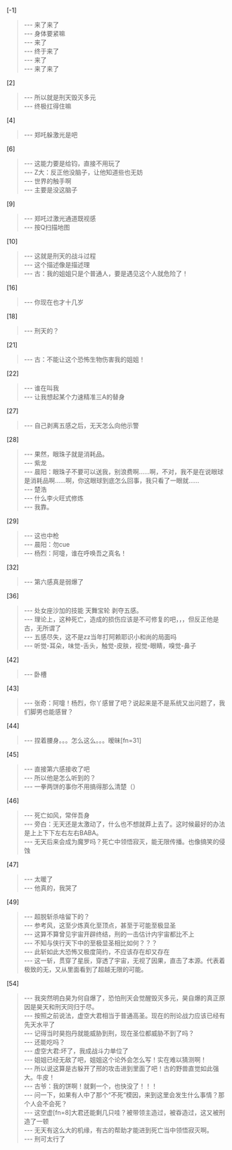 
[-1] 
>--- 来了来了<br>
>--- 身体要紧嘛<br>
>--- 来了<br>
>--- 终于来了<br>
>--- 来了<br>
>--- 来了来了<br>

[2] 
>--- 所以就是刑天毁灭多元<br>
>--- 终极扛得住嘛<br>

[4] 
>--- 郑吒躲激光是吧<br>

[6] 
>--- 这能力要是给钧，直接不用玩了<br>
>--- Z大：反正他没脑子，让他知道些也无妨<br>
>--- 世界的触手啊<br>
>--- 主要是没这脑子<br>

[9] 
>--- 郑吒过激光通道既视感<br>
>--- 按Q扫描地图<br>

[10] 
>--- 这就是刑天的战斗过程<br>
>--- 这个描述像是描述理<br>
>--- 古：我的姐姐只是个普通人，要是遇见这个人就危险了！<br>

[16] 
>--- 你现在也才十几岁<br>

[18] 
>--- 刑天的？<br>

[21] 
>--- 古：不能让这个恐怖生物伤害我的姐姐！<br>

[22] 
>--- 谁在叫我<br>
>--- 让我想起某个力速精准三A的替身<br>

[27] 
>--- 自己剥离五感之后，无天怎么向他示警<br>

[28] 
>--- 果然，眼珠子就是消耗品。<br>
>--- 紫龙<br>
>--- 晨阳：眼珠子不要可以送我，别浪费啊……啊，不对，我不是在说眼球是消耗品啊……啊，你这眼球到底怎么回事，我只看了一眼就……<br>
>--- 楚浩<br>
>--- 什么李火旺式修炼<br>
>--- 我靠。<br>

[29] 
>--- 这也中枪<br>
>--- 晨阳：勿cue<br>
>--- 杨烈：阿嚏，谁在呼唤吾之真名！<br>

[32] 
>--- 第六感真是弱爆了<br>

[36] 
>--- 处女座沙加的技能 天舞宝轮 剥夺五感。<br>
>--- 理论上，这种死亡，造成的损伤应该是不可修复的吧，，，但反正他是古，无所谓了<br>
>--- 五感尽失，这不是zz当年打阿赖耶识小和尚的局面吗<br>
>--- 听觉-耳朵，味觉-舌头，触觉-皮肤，视觉-眼睛，嗅觉-鼻子<br>

[42] 
>--- 卧槽<br>

[43] 
>--- 张奇：阿嚏！杨烈，你丫感冒了吧？说起来是不是系统又出问题了，我们脚男也能感冒？<br>

[44] 
>--- 捏着腰身。。。怎么这么。。。暧昧[fn=31]<br>

[45] 
>--- 直接第六感接收了吧<br>
>--- 所以他是怎么听到的？<br>
>--- 一拳两饼的事你不用搞得那么清楚（）<br>

[46] 
>--- 死亡如风，常伴吾身<br>
>--- 旁白：无天还是太激动了，什么也不想就莽上去了。这时候最好的办法是上上下下左右左右BABA。<br>
>--- 无天后来会成为魔罗吗？死亡中领悟寂灭，能无限传播。也像搞笑的侵蚀<br>

[47] 
>--- 太暖了<br>
>--- 他真的，我哭了<br>

[49] 
>--- 超脱斩杀啥留下的？<br>
>--- 参考风，这至少炼真化至顶点，甚至于可能至极显圣<br>
>--- 这算不算曾见宇宙开辟终结，刑的一击估计内宇宙都比不上<br>
>--- 不知与侠行天下中的至极显圣相比如何？？？<br>
>--- 此斩如此大恐怖又极度简约，不应该存在却又存在<br>
>--- 这一斩，贯穿了星辰，穿透了宇宙，无视了因果，直击了本源。代表着极致的无，又从里面看到了超越无限的可能。<br>

[54] 
>--- 我突然明白昊为何自爆了，恐怕刑天会觉醒毁灭多元，昊自爆的真正原因是昊天和刑天同归于尽。<br>
>--- 按照之前说法，虚空大君相当于普通高圣。现在的刑论战力应该已经有先天水平了<br>
>--- 记得当时昊抱丹就能威胁到刑，现在圣位都威胁不到了吗？<br>
>--- 还能吃吗？<br>
>--- 虚空大君:坏了，我成战斗力单位了<br>
>--- 姐姐已经无敌了吧，姐姐这个论外会怎么写！实在难以猜测啊！<br>
>--- 所以说这算是古躲开了邢的攻击进到里面了吧！古的野兽直觉如此强大。牛皮！<br>
>--- 古爷：我的饼啊！就剩一个，也快没了！！！<br>
>--- 问一下，如果有人中了那个“不死”模因，来到这里会发生什么事情？那个人会不会死？<br>
>--- 这空虚[fn=8]大君还能剩几只哇？被带领主造过，被昋造过，这又被刑造了一顿<br>
>--- 无天有这么大的机缘，有古的帮助才能进到死亡当中领悟寂灭啊。<br>
>--- 刑可太行了<br>
